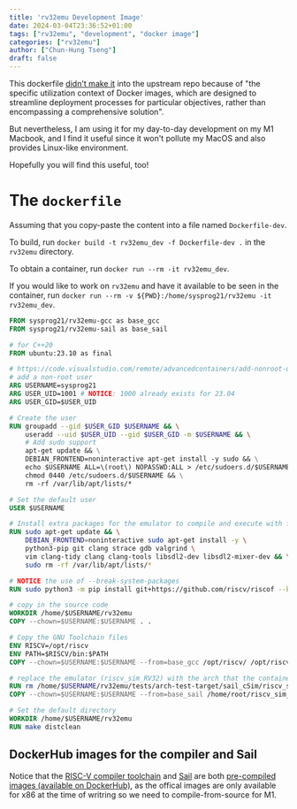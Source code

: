 ```yaml
---
title: 'rv32emu Development Image'
date: 2024-03-04T23:36:52+01:00
tags: ["rv32emu", "development", "docker image"]
categories: ["rv32emu"]
author: ["Chun-Hung Tseng"]
draft: false
---
```


This dockerfile [didn't make it](https://github.com/sysprog21/rv32emu/pull/328) into the upstream repo because of "the specific utilization context of Docker images, which are designed to streamline deployment processes for particular objectives, rather than encompassing a comprehensive solution".

But nevertheless, I am using it for my day-to-day development on my M1 Macbook, and I find it useful since it won't pollute my MacOS and also provides Linux-like environment. 

Hopefully you will find this useful, too!

# The `dockerfile`

Assuming that you copy-paste the content into a file named `Dockerfile-dev`.

To build, run `docker build -t rv32emu_dev -f Dockerfile-dev .` in the `rv32emu` directory.

To obtain a container, run `docker run --rm -it rv32emu_dev`.

If you would like to work on `rv32emu` and have it available to be seen in the container, run `docker run --rm -v ${PWD}:/home/sysprog21/rv32emu -it rv32emu_dev`.

```dockerfile
FROM sysprog21/rv32emu-gcc as base_gcc
FROM sysprog21/rv32emu-sail as base_sail

# for C++20
FROM ubuntu:23.10 as final 

# https://code.visualstudio.com/remote/advancedcontainers/add-nonroot-user#_creating-a-nonroot-user
# add a non-root user
ARG USERNAME=sysprog21
ARG USER_UID=1001 # NOTICE: 1000 already exists for 23.04
ARG USER_GID=$USER_UID

# Create the user
RUN groupadd --gid $USER_GID $USERNAME && \
    useradd --uid $USER_UID --gid $USER_GID -m $USERNAME && \
    # Add sudo support
    apt-get update && \
    DEBIAN_FRONTEND=noninteractive apt-get install -y sudo && \
    echo $USERNAME ALL=\(root\) NOPASSWD:ALL > /etc/sudoers.d/$USERNAME && \
    chmod 0440 /etc/sudoers.d/$USERNAME && \
    rm -rf /var/lib/apt/lists/*

# Set the default user
USER $USERNAME

# Install extra packages for the emulator to compile and execute with full capabilities correctly
RUN sudo apt-get update && \
    DEBIAN_FRONTEND=noninteractive sudo apt-get install -y \
    python3-pip git clang strace gdb valgrind \
    vim clang-tidy clang clang-tools libsdl2-dev libsdl2-mixer-dev && \
    sudo rm -rf /var/lib/apt/lists/*

# NOTICE the use of --break-system-packages
RUN sudo python3 -m pip install git+https://github.com/riscv/riscof --break-system-packages

# copy in the source code
WORKDIR /home/$USERNAME/rv32emu
COPY --chown=$USERNAME:$USERNAME . .

# Copy the GNU Toolchain files
ENV RISCV=/opt/riscv
ENV PATH=$RISCV/bin:$PATH
COPY --chown=$USERNAME:$USERNAME --from=base_gcc /opt/riscv/ /opt/riscv/

# replace the emulator (riscv_sim_RV32) with the arch that the container can execute 
RUN rm /home/$USERNAME/rv32emu/tests/arch-test-target/sail_cSim/riscv_sim_RV32
COPY --chown=$USERNAME:$USERNAME --from=base_sail /home/root/riscv_sim_RV32 /home/$USERNAME/rv32emu/tests/arch-test-target/sail_cSim/riscv_sim_RV32

# Set the default directory
WORKDIR /home/$USERNAME/rv32emu
RUN make distclean

```

## DockerHub images for the compiler and Sail
Notice that the [RISC-V compiler toolchain](https://hub.docker.com/repository/docker/sysprog21/rv32emu-gcc/general) and [Sail](https://hub.docker.com/repository/docker/sysprog21/rv32emu-sail/general) are both [pre-compiled images (available on DockerHub)](https://github.com/sysprog21/rv32emu/commit/d212f96ac03a8d1ec82932660a653bd7794cf36e), as the offical images are only available for x86 at the time of writring so we need to compile-from-source for M1.
